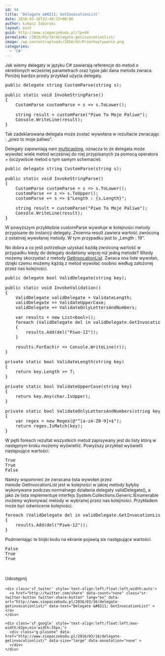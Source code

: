 ```yaml
---
id: 94
title: 'Delegate &#8211; GetInvocationList'
date: 2016-03-16T22:49:23+00:00
author: Łukasz Zaborski
layout: post
guid: http://www.siepaczekodu.pl/?p=94
permalink: /2016/03/16/delegate-getinvocationlist/
image: /wp-content/uploads/2016/03/Przechwytywanie.png
categories:
  - 'C#'
---
```

Jak wiemy delegaty w języku C# zawierają referencje do metod o określonych wcześniej parametrach oraz typie jaki dana metoda zwraca. Poniżej bardzo prosty przykład użycia delegaty.

<pre class="EnlighterJSRAW" data-enlighter-language="csharp">public delegate string CustomParse(string s);

public static void InvokeStringParse()
{
    CustomParse customParse = s =&gt; s.ToLower();

    string result = customParse("Piwo To Moje Paliwo");
    Console.WriteLine(result);
}</pre>

Tak zadeklarowana delegata może zostać wywołana w rezultacie zwracając : &#8222;piwo to moje paliwo&#8221;.

Delegaty zapewniają nam <a href="https://msdn.microsoft.com/en-us/library/ms173175.aspx" target="_blank">multicasting</a>, oznacza to że delegata może wywołać wiele metod wcześniej do niej przypisanych za pomocą operatora + (oczywiście metod o tym samym schemacie).

<pre class="EnlighterJSRAW" data-enlighter-language="csharp">public delegate string CustomParse(string s);

public static void InvokeStringParse()
{
    CustomParse customParse = s =&gt; s.ToLower();
    customParse += s =&gt; s.ToUpper();
    customParse += s =&gt; $"Length : {s.Length}";

    string result = customParse("Piwo To Moje Paliwo");
    Console.WriteLine(result);
}</pre>

W powyższym przykładzie customParse wywołuje w kolejności metody przypisane do instancji delegaty. Zmienna result zawiera wartość zwróconą z ostatniej wywołanej metody. W tym przypadku jest to &#8222;Length : 19&#8221;.

No dobra a co jeśli potrzebuje uzyskać każdą zwróconą wartość w przypadku kiedy do delegaty dodaliśmy więcej niż jedną metode? Wtedy możemy skorzystać z metody <a href="https://msdn.microsoft.com/query/dev14.query?appId=Dev14IDEF1&l=EN-US&k=k(System.MulticastDelegate.GetInvocationList);k(TargetFrameworkMoniker-.NETFramework,Version%3Dv4.6);k(DevLang-csharp)&rd=true" target="_blank">GetInvocationList</a>. Zwraca ona liste wywołań, dzięki czemu możemy kążdą z metod wywołać osobno według założonej przez nas kolejności.

<pre class="EnlighterJSRAW" data-enlighter-language="csharp">public delegate bool ValidDelegate(string key);

public static void InvokeValidation()
{
    ValidDelegate validDelegate = ValidateLength;
    validDelegate += ValidateUpperCase;
    validDelegate += ValidateOnlyLettersAndNumbers;

    var results = new List&lt;bool&gt;();
    foreach (ValidDelegate del in validDelegate.GetInvocationList())
    {
        results.Add(del("Piwo-12"));
    }

    results.ForEach(r =&gt; Console.WriteLine(r));
}

private static bool ValidateLength(string key)
{
    return key.Length &gt;= 7;
}

private static bool ValidateUpperCase(string key)
{
    return key.Any(char.IsUpper);
}

private static bool ValidateOnlyLettersAndNumbers(string key)
{
    var regex = new Regex(@"^[a-zA-Z0-9]+$");
    return regex.IsMatch(key);
}</pre>

W pętli foreach rezultat wszystkich metod zapisywany jest do listy którą w następnym kroku możemy wyświetlić. Powyższy przykład wyświetli następujące wartości.

<pre class="EnlighterJSRAW" data-enlighter-language="no-highlight">True
True
False</pre>

Należy wspomnieć że zwracana lista wywołań przez metode GetInvocationList jest w kolejności w jakiej metody byłyby wykonywane podczas normalnego działania delegaty validDelegate(), a jako że lista implementuje interfejs System.Collections.Generic.IEnumerable<T> możemy wykonywać metody w wybranej przez nas kolejności. Przykładem może być odwrócenie kolejności.

<pre class="EnlighterJSRAW" data-enlighter-language="csharp">foreach (ValidDelegate del in validDelegate.GetInvocationList().Reverse())
{
    results.Add(del("Piwo-12"));
}</pre>

Podmieniając te linijki kodu na ekranie pojawią sie następujące wartości.

<pre class="EnlighterJSRAW" data-enlighter-language="no-highlight">False
True
True</pre>

&nbsp;

<div class='sfsi_Sicons' style='width: 100%; display: inline-block; vertical-align: middle; text-align:left'>
  <div style='margin:0px 8px 0px 0px; line-height: 24px'>
    <span>Udostępnij</span>
  </div>
  
  <div class='sfsi_socialwpr'>
    <div class='sf_fb' style='text-align:left;width:98px'>
      <div class="fb-like" href="http://www.siepaczekodu.pl/2016/03/16/delegate-getinvocationlist/" width="180" send="false" showfaces="false"  action="like" data-share="true"data-layout="button" >
      </div>
    </div>
    
    <div class='sf_twiter' style='text-align:left;float:left;width:auto'>
      <a href="http://twitter.com/share" data-count="none" class="sr-twitter-button twitter-share-button" lang="en" data-url="http://www.siepaczekodu.pl/2016/03/16/delegate-getinvocationlist/" data-text="Delegate &#8211; GetInvocationList" ></a>
    </div>
    
    <div class='sf_google' style='text-align:left;float:left;max-width:62px;min-width:35px;'>
      <div class="g-plusone" data-href="http://www.siepaczekodu.pl/2016/03/16/delegate-getinvocationlist/" data-size="large" data-annotation="none" >
      </div>
    </div>
  </div>
</div>